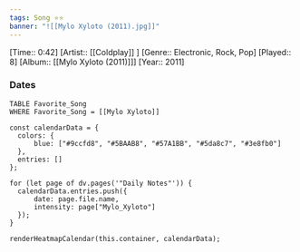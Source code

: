 ```yaml
---
tags: Song ⭐⭐ 
banner: "![[Mylo Xyloto (2011).jpg]]"
---
```

[Time:: 0:42]
[Artist:: [[Coldplay]] ]
[Genre:: Electronic, Rock, Pop]
[Played:: 8]
[Album:: [[Mylo Xyloto (2011)]]]
[Year:: 2011]
### Dates
````dataview
TABLE Favorite_Song
WHERE Favorite_Song = [[Mylo Xyloto]]
````
  ```dataviewjs
const calendarData = { 
	colors: { 
		blue: ["#9ccfd8", "#5BAAB8", "#57A1BB", "#5da8c7", "#3e8fb0"] 
	}, 
	entries: [] 
}; 

for (let page of dv.pages('"Daily Notes"')) { 
	calendarData.entries.push({ 
		date: page.file.name, 
		intensity: page["Mylo_Xyloto"]
	}); 
} 

renderHeatmapCalendar(this.container, calendarData);
```
